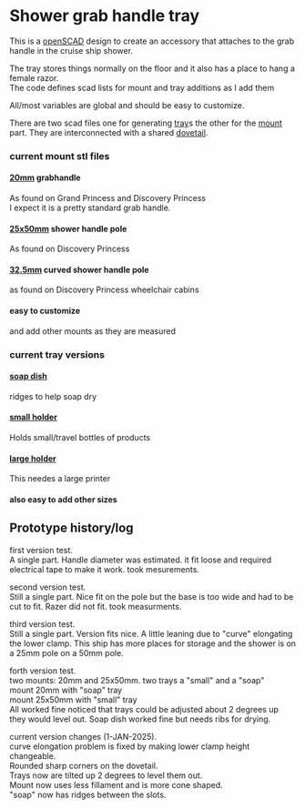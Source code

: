 # Shower grab handle tray
This is a [openSCAD](https://openscad.org/) design to create an accessory that attaches to the grab handle in the cruise ship shower.

The tray stores things normally on the floor and it also has a place to hang a female razor.   
The code defines scad lists for mount and tray additions as I add them

All/most variables are global and should be easy to customize. 

There are two scad files one for generating [tray](src/universal_tray.scad)s the other for the [mount](src/universal_mounts.scad) part. 
They are interconnected with a shared [dovetail](src/dovetail.scad). 

### current mount stl files
#### [20mm](/src/stl/20mm_mount.stl) grabhandle
As found on Grand Princess and Discovery Princess   
I expect it is a pretty standard grab handle.
####  [25x50mm](/src/stl/25mm_mount.stl) shower handle pole 
As found on Discovery Princess 
#### [32.5mm](/src/stl/32mm_mount.stl) curved shower handle pole
as found on Discovery Princess wheelchair cabins
#### easy to customize
and add other mounts as they are measured

### current tray versions
#### [soap dish](src/stl/tray_short.stl)
ridges to help soap dry
#### [small holder](/src/stl/tray_small.stl)
Holds small/travel bottles of products
#### [large holder](/src/stl/tray_large.stl)
This needes a large printer
#### also easy to add other sizes

## Prototype history/log
first version test.        
A single part.
Handle diameter was estimated. it fit loose and required electrical tape to make it work. took mesurements.

second version test.     
Still a single part.
Nice fit on the pole but the base is too wide and had to be cut to fit. Razer did not fit. took measurments.

third version test.      
Still a single part.
Version fits nice. A little leaning due to "curve" elongating the lower clamp.
This ship has more places for storage and the shower is on a 25mm pole on a 50mm pole.

forth version test.    
two mounts: 20mm and 25x50mm. two trays a "small" and a "soap"   
mount 20mm with "soap" tray   
mount 25x50mm with "small" tray   
All worked fine noticed that trays could be adjusted about 2 degrees up they would level out. Soap dish worked fine but needs ribs for drying.

current version changes (1-JAN-2025).       
curve elongation problem is fixed by making lower clamp height changeable.    
Rounded sharp corners on the dovetail.    
Trays now are tilted up 2 degrees to level them out.    
Mount now uses less fillament and is more cone shaped.   
"soap" now has ridges between the slots.    









